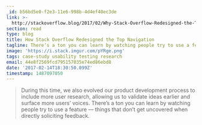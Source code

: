 ```yaml
---
_id: b56bd5e0-f2e3-11e6-998b-4d4ef40ec3de
link: >-
  http://stackoverflow.blog/2017/02/Why-Stack-Overflow-Redesigned-the-Top-Navigation/
section: read
type: blog
title: How Stack Overflow Redesigned the Top Navigation
tagline: There’s a ton you can learn by watching people try to use a feature
image: 'https://i.stack.imgur.com/pYRge.png'
tags: case-study usability testing research
email: 44e8f2569fcd795157035e74ed86ebd8
date: '2017-02-14T18:30:50.099Z'
timestamp: 1487097050
---
```

> During this time, we also evolved our product development process to include more user research, allowing us to validate ideas earlier and surface more users’ voices. There’s a ton you can learn by watching people try to use a feature — things that don’t get uncovered when directly soliciting feedback.